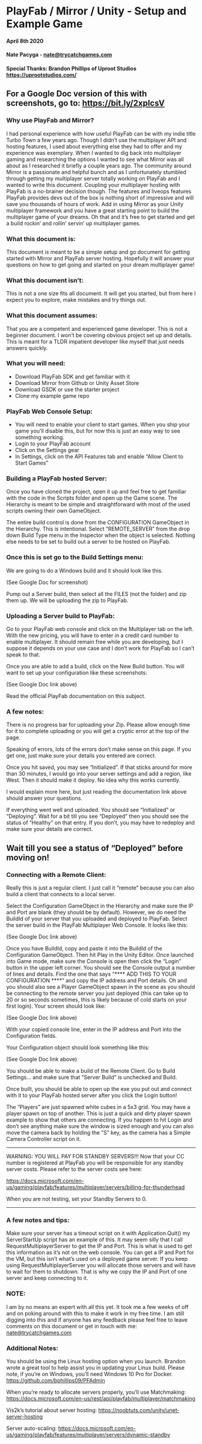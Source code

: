 # PlayFab / Mirror / Unity - Setup and Example Game

#### April 8th 2020

#### Nate Pacyga - nate@trycatchgames.com

#### Special Thanks: Brandon Phillips of Uproot Studios https://uprootstudios.com/

## For a Google Doc version of this with screenshots, go to: https://bit.ly/2xpIcsV

### Why use PlayFab and Mirror?

I had personal experience with how useful PlayFab can be with my indie title Turbo Town a few years ago. Though I didn’t use the multiplayer API and hosting features, I used about everything else they had to offer and my experience was exemplary. When I wanted to dig back into multiplayer gaming and researching the options I wanted to see what Mirror was all about as I researched it briefly a couple years ago. The community around Mirror is a passionate and helpful bunch and as I unfortunately stumbled through getting my multiplayer server totally working on PlayFab and I wanted to write this document. Coupling your multiplayer hosting with PlayFab is a no-brainer decision though. The features and liveops features PlayFab provides devs out of the box is nothing short of impressive and will save you thousands of hours of work. Add in using Mirror as your Unity multiplayer framework and you have a great starting point to build the multiplayer game of your dreams. Oh that and it’s free to get started and get a build rockin’ and rollin’ servin’ up multiplayer games.

### What this document is:

This document is meant to be a simple setup and go document for getting started with Mirror and PlayFab server hosting. Hopefully it will answer your questions on how to get going and started on your dream multiplayer game!

### What this document isn’t:

This is not a one size fits all document. It will get you started, but from here I expect you to explore, make mistakes and try things out. 

### What this document assumes:

That you are a competent and experienced game developer. This is not a beginner document. I won’t be covering obvious project set up and details. This is meant for a TLDR impatient developer like myself that just needs answers quickly.

### What you will need:

* Download PlayFab SDK and get familiar with it
* Download Mirror from Github or Unity Asset Store
* Download GSDK or use the starter project
* Clone my example game repo

### PlayFab Web Console Setup:

* You will need to enable your client to start games. When you ship your game you’ll disable this, but for now this is just an easy way to see something working.
* Login to your PlayFab account
* Click on the Settings gear
* In Settings, click on the API Features tab and enable “Allow Client to Start Games”

### Building a PlayFab hosted Server:

Once you have cloned the project, open it up and feel free to get familiar with the code in the Scripts folder and open up the Game scene. The Hierarchy is meant to be simple and straightforward with most of the used scripts owning their own GameObject. 

The entire build control is done from the CONFIGURATION GameObject in the Hierarchy. This is intentional. Select “REMOTE_SERVER” from the drop down Build Type menu in the Inspector when the object is selected. Nothing else needs to be set to build out a server to be hosted on PlayFab. 

### Once this is set go to the Build Settings menu:

We are going to do a Windows build and it should look like this. 

(See Google Doc for screenshot)

Pump out a Server build, then select all the FILES (not the folder) and zip them up. We will be uploading the zip to PlayFab. 

### Uploading a Server build to PlayFab:

Go to your PlayFab web console and click on the Multiplayer tab on the left. With the new pricing, you will have to enter in a credit card number to enable multiplayer. It should remain free while you are developing, but I suppose it depends on your use case and I don’t work for PlayFab so I can’t speak to that. 

Once you are able to add a build, click on the New Build button. You will want to set up your configuration like these screenshots: 

(See Google Doc link above)

Read the official PlayFab documentation on this subject.

### A few notes:

There is no progress bar for uploading your Zip. Please allow enough time for it to complete uploading or you will get a cryptic error at the top of the page. 

Speaking of errors, lots of the errors don’t make sense on this page. If you get one, just make sure your details you entered are correct. 

Once you hit saved, you may see “Initialized”. If that sticks around for more than 30 minutes, I would go into your server settings and add a region, like West. Then it should make it deploy. No idea why this works currently.

I would explain more here, but just reading the documentation link above should answer your questions.

If everything went well and uploaded. You should see “Initialized” or “Deploying”. Wait for a bit till you see “Deployed” then you should see the status of “Healthy” on that entry. If you don’t, you may have to redeploy and make sure your details are correct.

## Wait till you see a status of “Deployed” before moving on!

### Connecting with a Remote Client:
Really this is just a regular client. I just call it “remote” because you can also build a client that connects to a local server. 

Select the Configuration GameObject in the Hierarchy and make sure the IP and Port are blank (they should be by default). However, we do need the BuildId of your server that you uploaded and deployed to PlayFab. Select the server build in the PlayFab Multiplayer Web Console. It looks like this:

(See Google Doc link above)

Once you have BuildId, copy and paste it into the BuildId of the Configuration GameObject. Then hit Play in the Unity Editor. Once launched into Game mode, make sure the Console is open then click the “Login” button in the upper left corner. You should see the Console output a number of lines and details. Find the one that says “**** ADD THIS TO YOUR CONFIGURATION ****” and copy the IP address and Port details. Oh and you should also see a Player GameObject spawn in the scene as you should be connecting to the remote server you just deployed (this can take up to 20 or so seconds sometimes, this is likely because of cold starts on your first login). Your screen should look like: 

(See Google Doc link above)

With your copied console line, enter in the IP address and Port into the Configuration fields. 

Your Configuration object should look something like this:

(See Google Doc link above)

You should be able to make a build of the Remote Client. Go to Build Settings… and make sure that “Server Build” is unchecked and Build. 

Once built, you should be able to open up the exe you put out and connect with it to your PlayFab hosted server after you click the Login button!

The “Players” are just spawned white cubes in a 5x3 grid. You may have a player spawn on top of another. This is just a quick and dirty player spawn example to show that others are connecting. If you happen to hit Login and don’t see anything make sure the window is sized enough and you can also move the camera back by holding the “S” key, as the camera has a Simple Camera Controller script on it. 

*****************************************************

WARNING: YOU WILL PAY FOR STANDBY SERVERS!!! Now that your CC number is registered at PlayFab you will be responsible for any standby server costs. Please refer to the server costs see here:

https://docs.microsoft.com/en-us/gaming/playfab/features/multiplayer/servers/billing-for-thunderhead

When you are not testing, set your Standby Servers to 0. 

*****************************************************

### A few notes and tips:

Make sure your server has a timeout script on it with Application.Quit() my ServerStartUp script has an example of this. 
It may seem silly that I call RequestMultiplayerServer to get the IP and Port. This is what is used to get this information as it’s not on the web console. You can get a IP and Port for the VM, but this isn’t what’s used on a deployed game server. 
If you keep using RequestMultiplayerServer you will allocate those servers and will have to wait for them to shutdown. That is why we copy the IP and Port of one server and keep connecting to it. 

### NOTE: 
I am by no means an expert with all this yet. It took me a few weeks of off and on poking around with this to make it work in my free time. I am still digging into this and if anyone has any feedback please feel free to leave comments on this document or get in touch with me: nate@trycatchgames.com
 
### Additional Notes:

You should be using the Linux hosting option when you launch. Brandon wrote a great tool to help assist you in updating your Linux build. Please note, if you’re on Windows, you’ll need Windows 10 Pro for Docker. 
https://github.com/bphillips09/PFAdmin

When you’re ready to allocate servers properly, you’ll use Matchmaking:
https://docs.microsoft.com/en-us/rest/api/playfab/multiplayer/matchmaking

Vis2k’s tutorial about server hosting:
https://noobtuts.com/unity/unet-server-hosting

Server auto-scaling:
https://docs.microsoft.com/en-us/gaming/playfab/features/multiplayer/servers/dynamic-standby
